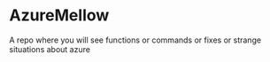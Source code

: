 # AzureMellow
A repo where you will see functions or commands or fixes or strange situations about azure
